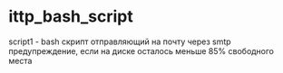 # ittp_bash_script

script1 - bash скрипт отправляющий на почту через smtp предупреждение, если на диске осталось меньше 85% свободного места
